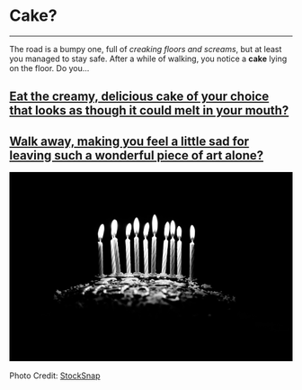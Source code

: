 # Cake?
---

The road is a bumpy one, full of _creaking floors and screams_, but at least you managed to stay safe. After a while of walking, you notice a **cake** lying on the floor. Do you...

## [Eat the creamy, delicious cake of your choice that looks as though it could melt in your mouth?](cake-ending.md)

## [Walk away, making you feel a little sad for leaving such a wonderful piece of art alone?](stairs.md)

<img src="https://raw.githubusercontent.com/xiurongy3506/cyoa-project/master/old-wooden-door/cake.jpg" id="c9.io" alt="" />

Photo Credit: [StockSnap](https://pixabay.com/en/dark-birthday-cake-topper-candle-2606720/)